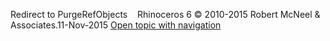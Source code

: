 ---
---

Redirect to PurgeRefObjects&#160;
&#160;
Rhinoceros 6 © 2010-2015 Robert McNeel &amp; Associates.11-Nov-2015
 [Open topic with navigation](purgerefobjects.html) 

